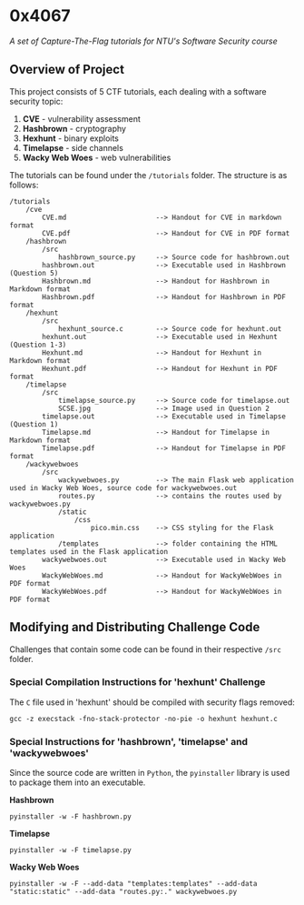 # 0x4067
*A set of Capture-The-Flag tutorials for NTU's Software Security course*

## Overview of Project
This project consists of 5 CTF tutorials, each dealing with a software security topic:
1. **CVE** - vulnerability assessment
2. **Hashbrown** - cryptography
3. **Hexhunt** - binary exploits
4. **Timelapse** - side channels
5. **Wacky Web Woes** - web vulnerabilities

The tutorials can be found under the `/tutorials` folder. The structure is as follows:
```
/tutorials
    /cve
        CVE.md                      --> Handout for CVE in markdown format
        CVE.pdf                     --> Handout for CVE in PDF format
    /hashbrown
        /src
            hashbrown_source.py     --> Source code for hashbrown.out
        hashbrown.out               --> Executable used in Hashbrown (Question 5)
        Hashbrown.md                --> Handout for Hashbrown in Markdown format
        Hashbrown.pdf               --> Handout for Hashbrown in PDF format
    /hexhunt
        /src
            hexhunt_source.c        --> Source code for hexhunt.out
        hexhunt.out                 --> Executable used in Hexhunt (Question 1-3)
        Hexhunt.md                  --> Handout for Hexhunt in Markdown format
        Hexhunt.pdf                 --> Handout for Hexhunt in PDF format
    /timelapse
        /src
            timelapse_source.py     --> Source code for timelapse.out
            SCSE.jpg                --> Image used in Question 2
        timelapse.out               --> Executable used in Timelapse (Question 1)
        Timelapse.md                --> Handout for Timelapse in Markdown format
        Timelapse.pdf               --> Handout for Timelapse in PDF format
    /wackywebwoes
        /src
            wackywebwoes.py         --> The main Flask web application used in Wacky Web Woes, source code for wackywebwoes.out
            routes.py               --> contains the routes used by wackywebwoes.py
            /static
                /css
                    pico.min.css    --> CSS styling for the Flask application
            /templates              --> folder containing the HTML templates used in the Flask application
        wackywebwoes.out            --> Executable used in Wacky Web Woes
        WackyWebWoes.md             --> Handout for WackyWebWoes in PDF format
        WackyWebWoes.pdf            --> Handout for WackyWebWoes in PDF format
```

## Modifying and Distributing Challenge Code
Challenges that contain some code can be found in their respective `/src` folder.

### Special Compilation Instructions for 'hexhunt' Challenge
The `C` file used in 'hexhunt' should be compiled with security flags removed:
```
gcc -z execstack -fno-stack-protector -no-pie -o hexhunt hexhunt.c
```

### Special Instructions for 'hashbrown', 'timelapse' and 'wackywebwoes'
Since the source code are written in `Python`, the `pyinstaller` library is used to package them into an executable.

**Hashbrown**
```
pyinstaller -w -F hashbrown.py
```

**Timelapse**
```
pyinstaller -w -F timelapse.py
```

**Wacky Web Woes**
```
pyinstaller -w -F --add-data "templates:templates" --add-data "static:static" --add-data "routes.py:." wackywebwoes.py
```